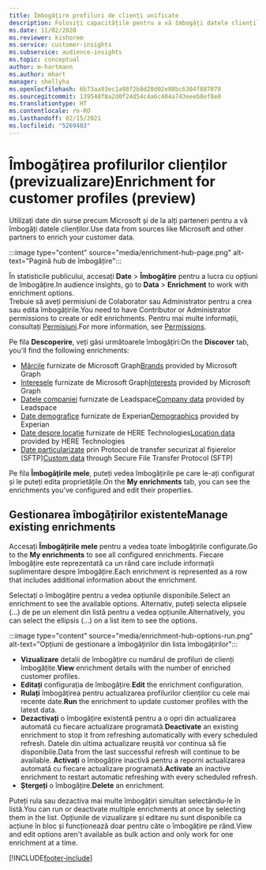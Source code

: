 ```yaml
---
title: Îmbogățire profiluri de clienți unificate
description: Folosiți capacitățile pentru a vă îmbogăți datele clienților.
ms.date: 11/02/2020
ms.reviewer: kishorem
ms.service: customer-insights
ms.subservice: audience-insights
ms.topic: conceptual
author: m-hartmann
ms.author: mhart
manager: shellyha
ms.openlocfilehash: 6b73aa93ec1a98f2b8d20d02e88bc6304f887078
ms.sourcegitcommit: 139548f8a2d0f24d54c4a6c404a743eeeb8ef8e0
ms.translationtype: HT
ms.contentlocale: ro-RO
ms.lasthandoff: 02/15/2021
ms.locfileid: "5269483"
---
```

# <a name="enrichment-for-customer-profiles-preview"></a><span data-ttu-id="3bca3-103">Îmbogățirea profilurilor clienților (previzualizare)</span><span class="sxs-lookup"><span data-stu-id="3bca3-103">Enrichment for customer profiles (preview)</span></span>

<span data-ttu-id="3bca3-104">Utilizați date din surse precum Microsoft și de la alți parteneri pentru a vă îmbogăți datele clienților.</span><span class="sxs-lookup"><span data-stu-id="3bca3-104">Use data from sources like Microsoft and other partners to enrich your customer data.</span></span>

:::image type="content" source="media/enrichment-hub-page.png" alt-text="Pagină hub de îmbogățire":::

<span data-ttu-id="3bca3-106">În statisticile publicului, accesați **Date** > **Îmbogățire** pentru a lucra cu opțiuni de îmbogățire.</span><span class="sxs-lookup"><span data-stu-id="3bca3-106">In audience insights, go to **Data** > **Enrichment** to work with enrichment options.</span></span>    
<span data-ttu-id="3bca3-107">Trebuie să aveți permisiuni de Colaborator sau Administrator pentru a crea sau edita îmbogățirile.</span><span class="sxs-lookup"><span data-stu-id="3bca3-107">You need to have Contributor or Administrator permissions to create or edit enrichments.</span></span> <span data-ttu-id="3bca3-108">Pentru mai multe informații, consultați [Permisiuni](permissions.md).</span><span class="sxs-lookup"><span data-stu-id="3bca3-108">For more information, see [Permissions](permissions.md).</span></span>

<span data-ttu-id="3bca3-109">Pe fila **Descoperire**, veți găsi următoarele îmbogățiri:</span><span class="sxs-lookup"><span data-stu-id="3bca3-109">On the **Discover** tab, you'll find the following enrichments:</span></span>

- <span data-ttu-id="3bca3-110">[Mărcile](enrichment-microsoft-graph.md) furnizate de Microsoft Graph</span><span class="sxs-lookup"><span data-stu-id="3bca3-110">[Brands](enrichment-microsoft-graph.md) provided by Microsoft Graph</span></span>
- <span data-ttu-id="3bca3-111">[Interesele](enrichment-microsoft-graph.md) furnizate de Microsoft Graph</span><span class="sxs-lookup"><span data-stu-id="3bca3-111">[Interests](enrichment-microsoft-graph.md) provided by Microsoft Graph</span></span>
- <span data-ttu-id="3bca3-112">[Datele companiei](enrichment-leadspace.md) furnizate de Leadspace</span><span class="sxs-lookup"><span data-stu-id="3bca3-112">[Company data](enrichment-leadspace.md) provided by Leadspace</span></span>
- <span data-ttu-id="3bca3-113">[Date demografice](enrichment-experian.md) furnizate de Experian</span><span class="sxs-lookup"><span data-stu-id="3bca3-113">[Demographics](enrichment-experian.md) provided by Experian</span></span>
- <span data-ttu-id="3bca3-114">[Date despre locație](enrichment-here.md) furnizate de HERE Technologies</span><span class="sxs-lookup"><span data-stu-id="3bca3-114">[Location data](enrichment-here.md) provided by HERE Technologies</span></span>
- <span data-ttu-id="3bca3-115">[Date particularizate](enrichment-SFTP-custom-import.md) prin Protocol de transfer securizat al fișierelor (SFTP)</span><span class="sxs-lookup"><span data-stu-id="3bca3-115">[Custom data](enrichment-SFTP-custom-import.md) through Secure File Transfer Protocol (SFTP)</span></span>

<span data-ttu-id="3bca3-116">Pe fila **Îmbogățirile mele**, puteți vedea îmbogățirile pe care le-ați configurat și le puteți edita proprietățile.</span><span class="sxs-lookup"><span data-stu-id="3bca3-116">On the **My enrichments** tab, you can see the enrichments you've configured and edit their properties.</span></span>

## <a name="manage-existing-enrichments"></a><span data-ttu-id="3bca3-117">Gestionarea îmbogățirilor existente</span><span class="sxs-lookup"><span data-stu-id="3bca3-117">Manage existing enrichments</span></span>

<span data-ttu-id="3bca3-118">Accesați **Îmbogățirile mele** pentru a vedea toate îmbogățirile configurate.</span><span class="sxs-lookup"><span data-stu-id="3bca3-118">Go to the **My enrichments** to see all configured enrichments.</span></span> <span data-ttu-id="3bca3-119">Fiecare îmbogățire este reprezentată ca un rând care include informații suplimentare despre îmbogățire.</span><span class="sxs-lookup"><span data-stu-id="3bca3-119">Each enrichment is represented as a row that includes additional information about the enrichment.</span></span>

<span data-ttu-id="3bca3-120">Selectați o îmbogățire pentru a vedea opțiunile disponibile.</span><span class="sxs-lookup"><span data-stu-id="3bca3-120">Select an enrichment to see the available options.</span></span> <span data-ttu-id="3bca3-121">Alternativ, puteți selecta elipsele (...) de pe un element din listă pentru a vedea opțiunile.</span><span class="sxs-lookup"><span data-stu-id="3bca3-121">Alternatively, you can select the ellipsis (...) on a list item to see the options.</span></span>

:::image type="content" source="media/enrichment-hub-options-run.png" alt-text="Opțiuni de gestionare a îmbogățirilor din lista îmbogățirilor":::

- <span data-ttu-id="3bca3-123">**Vizualizare** detalii de îmbogățire cu numărul de profiluri de clienți îmbogățite.</span><span class="sxs-lookup"><span data-stu-id="3bca3-123">**View** enrichment details with the number of enriched customer profiles.</span></span>
- <span data-ttu-id="3bca3-124">**Editați** configurația de îmbogățire.</span><span class="sxs-lookup"><span data-stu-id="3bca3-124">**Edit** the enrichment configuration.</span></span>
- <span data-ttu-id="3bca3-125">**Rulați** îmbogățirea pentru actualizarea profilurilor clienților cu cele mai recente date.</span><span class="sxs-lookup"><span data-stu-id="3bca3-125">**Run** the enrichment to update customer profiles with the latest data.</span></span>
- <span data-ttu-id="3bca3-126">**Dezactivați** o îmbogățire existentă pentru a o opri din actualizarea automată cu fiecare actualizare programată.</span><span class="sxs-lookup"><span data-stu-id="3bca3-126">**Deactivate** an existing enrichment to stop it from refreshing automatically with every scheduled refresh.</span></span> <span data-ttu-id="3bca3-127">Datele din ultima actualizare reușită vor continua să fie disponibile.</span><span class="sxs-lookup"><span data-stu-id="3bca3-127">Data from the last successful refresh will continue to be available.</span></span> <span data-ttu-id="3bca3-128">**Activați** o îmbogățire inactivă pentru a reporni actualizarea automată cu fiecare actualizare programată.</span><span class="sxs-lookup"><span data-stu-id="3bca3-128">**Activate** an inactive enrichment to restart automatic refreshing with every scheduled refresh.</span></span>
- <span data-ttu-id="3bca3-129">**Ștergeți** o îmbogățire.</span><span class="sxs-lookup"><span data-stu-id="3bca3-129">**Delete** an enrichment.</span></span>

<span data-ttu-id="3bca3-130">Puteți rula sau dezactiva mai multe îmbogățiri simultan selectându-le în listă.</span><span class="sxs-lookup"><span data-stu-id="3bca3-130">You can run or deactivate multiple enrichments at once by selecting them in the list.</span></span> <span data-ttu-id="3bca3-131">Opțiunile de vizualizare și editare nu sunt disponibile ca acțiune în bloc și funcționează doar pentru câte o îmbogățire pe rând.</span><span class="sxs-lookup"><span data-stu-id="3bca3-131">View and edit options aren't available as bulk action and only work for one enrichment at a time.</span></span>


[!INCLUDE[footer-include](../includes/footer-banner.md)]